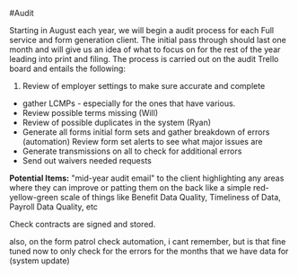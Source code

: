 #Audit

Starting in August each year, we will begin a audit process for each Full service and form generation client. The initial pass through should last one month and will give us an idea of what to focus on for the rest of the year leading into print and filing. The process is carried out on the audit Trello board and entails the following:

1. Review of employer settings to make sure accurate and complete
* gather LCMPs  - especially for the ones that have various.
* Review possible terms missing (Will)
* Review of possible duplicates in the system (Ryan)
* Generate all forms initial form sets and gather breakdown of errors (automation) Review form set alerts to see what major issues are
* Generate transmissions on all to check for additional errors
* Send out waivers needed requests


**Potential Items:**
"mid-year audit email" to the client highlighting any areas where they can improve or patting them on the back like a simple red-yellow-green scale of things like Benefit Data Quality, Timeliness of Data, Payroll Data Quality, etc

Check contracts are signed and stored.

also, on the form patrol check automation, i cant remember, but is that fine tuned now to only check for the errors for the months that we have data for (system update)